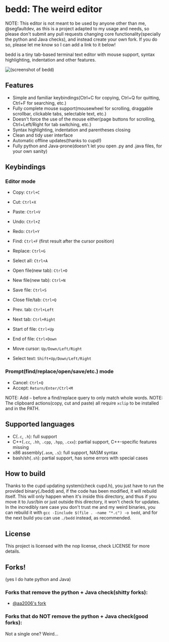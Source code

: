 # bedd: The weird editor
NOTE: This editor is not meant to be used by anyone other than me, @segfaultdev, as this is a project adapted to my usage and needs, so please don't submit any pull requests changing core functionality(specially the python and Java checks), and instead create your own fork. If you do so, please let me know so I can add a link to it below!

bedd is a tiny tab-based terminal text editor with mouse support, syntax highlighting, indentation and other features.

![(screenshot of bedd)](https://raw.githubusercontent.com/segfaultdev/bedd/master/image.png)

## Features

- Simple and familiar keybindings(Ctrl+C for copying, Ctrl+Q for quitting, Ctrl+F for searching, etc.)
- Fully complete mouse support(mousewheel for scrolling, draggable scrollbar, clickable tabs, selectable text, etc.)
- Doesn't force the use of the mouse either(page buttons for scrolling, Ctrl+Left/Right for tab switching, etc.)
- Syntax highlighting, indentation and parentheses closing
- Clean and tidy user interface
- Automatic offline updates(thanks to cupd!)
- Fully python and Java-prone(doesn't let you open .py and .java files, for your own sanity)

## Keybindings

### Editor mode

- Copy: `Ctrl+C`
- Cut: `Ctrl+X`
- Paste: `Ctrl+V`

- Undo: `Ctrl+Z`
- Redo: `Ctrl+Y`

- Find: `Ctrl+F` (first result after the cursor position)
- Replace: `Ctrl+G`
- Select all: `Ctrl+A`

- Open file(new tab): `Ctrl+O`
- New file(new tab): `Ctrl+N`
- Save file: `Ctrl+S`
- Close file/tab: `Ctrl+Q`

- Prev. tab: `Ctrl+Left`
- Next tab: `Ctrl+Right`

- Start of file: `Ctrl+Up`
- End of file: `Ctrl+Down`

- Move cursor: `Up/Down/Left/Right`
- Select text: `Shift+Up/Down/Left/Right`

### Prompt(find/replace/open/save/etc.) mode

- Cancel: `Ctrl+Q`
- Accept: `Return/Enter/Ctrl+M`

NOTE: Add `~` before a find/replace query to only match whole words.
NOTE: The clipboard actions(copy, cut and paste) all require `xclip` to be installed and in the PATH.

## Supported languages

- C(`.c`, `.h`): full support
- C++(`.cc`, `.hh`, `.cpp`, `.hpp`, `.cxx`): partial support, C++-specific features missing
- x86 assembly(`.asm`, `.s`): full support, NASM syntax
- bash/sh(`.sh`): partial support, has some errors with special cases

## How to build

Thanks to the cupd updating system(check cupd.h), you just have to run the provided binary(./bedd)
and, if the code has been modified, it will rebuild itself. This will only happen when it's inside
this directory, and thus if you move it to /usr/bin or just outside this directory, it won't check
for updates. In the incredibly rare case you don't trust me and my weird binaries, you can rebuild
it with `gcc -Iinclude $(file . -name "*.c") -o bedd`, and for the next build you can use `./bedd`
instead, as recommended.

## License

This project is licensed with the nop license, check LICENSE for more details.

## Forks!

(yes I do hate python and Java)

### Forks that remove the python + Java check(shitty forks):

- [@aa2006's fork](https://github.com/aa2006/bedd)

### Forks that do NOT remove the python + Java check(good forks):

Not a single one? Weird...